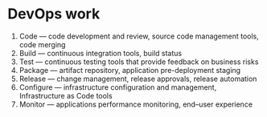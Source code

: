 # DevOps work
1. Code — code development and review, source code management tools, code merging
2. Build — continuous integration tools, build status
3. Test — continuous testing tools that provide feedback on business risks
4. Package — artifact repository, application pre-deployment staging
5. Release — change management, release approvals, release automation
6. Configure — infrastructure configuration and management, Infrastructure as Code tools
7. Monitor — applications performance monitoring, end–user experience
